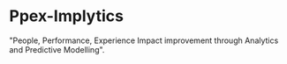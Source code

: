 # Ppex-Implytics
"People, Performance, Experience Impact improvement through Analytics and Predictive Modelling".
